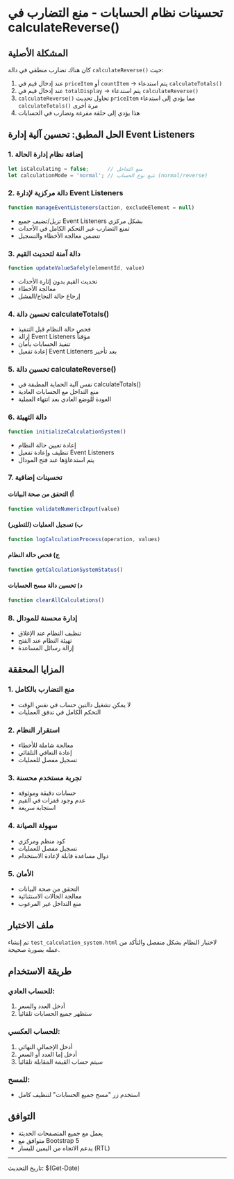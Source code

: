 # تحسينات نظام الحسابات - منع التضارب في calculateReverse()

## المشكلة الأصلية
كان هناك تضارب منطقي في دالة `calculateReverse()` حيث:
1. عند إدخال قيم في `priceItem` أو `countItem` → يتم استدعاء `calculateTotals()`
2. عند إدخال قيم في `totalDisplay` → يتم استدعاء `calculateReverse()`
3. `calculateReverse()` تحاول تحديث `priceItem` مما يؤدي إلى استدعاء `calculateTotals()` مرة أخرى
4. هذا يؤدي إلى حلقة مفرغة وتضارب في الحسابات

## الحل المطبق: تحسين آلية إدارة Event Listeners

### 1. إضافة نظام إدارة الحالة
```javascript
let isCalculating = false;      // منع التداخل
let calculationMode = 'normal'; // تتبع نوع الحساب (normal/reverse)
```

### 2. دالة مركزية لإدارة Event Listeners
```javascript
function manageEventListeners(action, excludeElement = null)
```
- تزيل/تضيف جميع Event Listeners بشكل مركزي
- تمنع التضارب عبر التحكم الكامل في الأحداث
- تتضمن معالجة الأخطاء والتسجيل

### 3. دالة آمنة لتحديث القيم
```javascript
function updateValueSafely(elementId, value)
```
- تحديث القيم بدون إثارة الأحداث
- معالجة الأخطاء
- إرجاع حالة النجاح/الفشل

### 4. تحسين دالة calculateTotals()
- فحص حالة النظام قبل التنفيذ
- إزالة Event Listeners مؤقتاً
- تنفيذ الحسابات بأمان
- إعادة تفعيل Event Listeners بعد تأخير

### 5. تحسين دالة calculateReverse()
- نفس آلية الحماية المطبقة في calculateTotals()
- منع التداخل مع الحسابات العادية
- العودة للوضع العادي بعد انتهاء العملية

### 6. دالة التهيئة
```javascript
function initializeCalculationSystem()
```
- إعادة تعيين حالة النظام
- تنظيف وإعادة تفعيل Event Listeners
- يتم استدعاؤها عند فتح المودال

### 7. تحسينات إضافية

#### أ) التحقق من صحة البيانات
```javascript
function validateNumericInput(value)
```

#### ب) تسجيل العمليات (للتطوير)
```javascript
function logCalculationProcess(operation, values)
```

#### ج) فحص حالة النظام
```javascript
function getCalculationSystemStatus()
```

#### د) تحسين دالة مسح الحسابات
```javascript
function clearAllCalculations()
```

### 8. إدارة محسنة للمودال
- تنظيف النظام عند الإغلاق
- تهيئة النظام عند الفتح
- إزالة رسائل المساعدة

## المزايا المحققة

### 1. منع التضارب بالكامل
- لا يمكن تشغيل دالتين حساب في نفس الوقت
- التحكم الكامل في تدفق العمليات

### 2. استقرار النظام
- معالجة شاملة للأخطاء
- إعادة التعافي التلقائي
- تسجيل مفصل للعمليات

### 3. تجربة مستخدم محسنة
- حسابات دقيقة وموثوقة
- عدم وجود قفزات في القيم
- استجابة سريعة

### 4. سهولة الصيانة
- كود منظم ومركزي
- تسجيل مفصل للعمليات
- دوال مساعدة قابلة لإعادة الاستخدام

### 5. الأمان
- التحقق من صحة البيانات
- معالجة الحالات الاستثنائية
- منع التداخل غير المرغوب

## ملف الاختبار
تم إنشاء `test_calculation_system.html` لاختبار النظام بشكل منفصل والتأكد من عمله بصورة صحيحة.

## طريقة الاستخدام

### للحساب العادي:
1. أدخل العدد والسعر
2. ستظهر جميع الحسابات تلقائياً

### للحساب العكسي:
1. أدخل الإجمالي النهائي
2. أدخل إما العدد أو السعر
3. سيتم حساب القيمة المقابلة تلقائياً

### للمسح:
- استخدم زر "مسح جميع الحسابات" لتنظيف كامل

## التوافق
- يعمل مع جميع المتصفحات الحديثة
- متوافق مع Bootstrap 5
- يدعم الاتجاه من اليمين لليسار (RTL)

---
تاريخ التحديث: $(Get-Date)